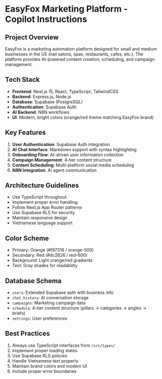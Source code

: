 <!-- Use this file to provide workspace-specific custom instructions to Copilot. For more details, visit https://code.visualstudio.com/docs/copilot/copilot-customization#_use-a-githubcopilotinstructionsmd-file -->

# EasyFox Marketing Platform - Copilot Instructions

## Project Overview
EasyFox is a marketing automation platform designed for small and medium businesses in the US (nail salons, spas, restaurants, cafes, etc.). The platform provides AI-powered content creation, scheduling, and campaign management.

## Tech Stack
- **Frontend**: Next.js 15, React, TypeScript, TailwindCSS
- **Backend**: Express.js, Node.js
- **Database**: Supabase (PostgreSQL)
- **Authentication**: Supabase Auth
- **AI Backend**: N8N workflows
- **UI**: Modern, bright colors (orange/red theme matching EasyFox brand)

## Key Features
1. **User Authentication**: Supabase Auth integration
2. **AI Chat Interface**: Markdown support with syntax highlighting
3. **Onboarding Flow**: AI-driven user information collection
4. **Campaign Management**: 4-tier content structure
5. **Content Scheduling**: Multi-platform social media scheduling
6. **N8N Integration**: AI agent communication

## Architecture Guidelines
- Use TypeScript throughout
- Implement proper error handling
- Follow Next.js App Router patterns
- Use Supabase RLS for security
- Maintain responsive design
- Vietnamese language support

## Color Scheme
- Primary: Orange (#f97316 / orange-500)
- Secondary: Red (#dc2626 / red-600)
- Background: Light orange/red gradients
- Text: Gray shades for readability

## Database Schema
- `users`: Extended Supabase auth with business info
- `chat_history`: AI conversation storage
- `campaigns`: Marketing campaign data
- `schedule`: 4-tier content structure (pillars → categories → angles → briefs)
- `settings`: User preferences

## Best Practices
1. Always use TypeScript interfaces from `/src/types/`
2. Implement proper loading states
3. Use Supabase RLS policies
4. Handle Vietnamese text properly
5. Maintain brand colors and modern UI
6. Include proper error boundaries
